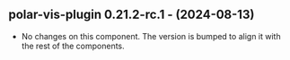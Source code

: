   ## polar-vis-plugin 0.21.2-rc.1 - (2024-08-13)
  
  * No changes on this component. The version is bumped to align it
    with the rest of the components.
